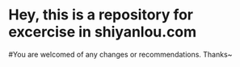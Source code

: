 # Hey, this is a repository for excercise in shiyanlou.com
#You are welcomed of any changes or recommendations. Thanks~
